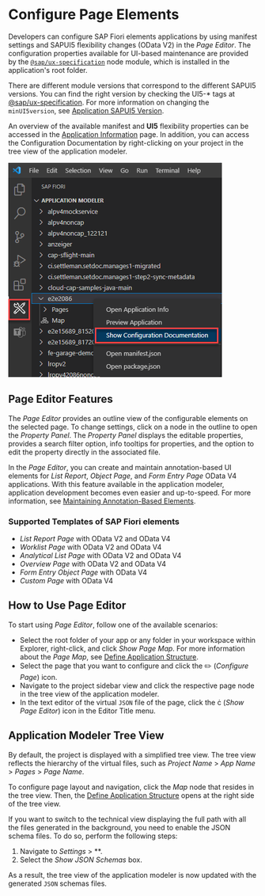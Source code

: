 <!-- loio047507c86afa4e96bb3d284adb9f4726 -->

<link rel="stylesheet" type="text/css" href="../css/sap-icons.css"/>

# Configure Page Elements

Developers can configure SAP Fiori elements applications by using manifest settings and SAPUI5 flexibility changes \(OData V2\) in the *Page Editor*. The configuration properties available for UI-based maintenance are provided by the <code><a href="https://www.npmjs.com/package/@sap/ux-specification">@sap/ux-specification</a></code> node module, which is installed in the application's root folder.

There are different module versions that correspond to the different SAPUI5 versions. You can find the right version by checking the UI5-\* tags at [@sap/ux-specification](https://www.npmjs.com/package/@sap/ux-specification?activeTab=versions). For more information on changing the `minUI5version`, see [Application SAPUI5 Version](../Project-Functions/application-sapui5-version-009f43e.md).

An overview of the available manifest and **UI5** flexibility properties can be accessed in the [Application Information](../Project-Functions/application-information-c3e0989.md) page. In addition, you can access the Configuration Documentation by right-clicking on your project in the tree view of the application modeler.

![](images/Fiori_Tools_Configuration_Documentation_a4a31c8.png)



<a name="loio047507c86afa4e96bb3d284adb9f4726__section_s4m_mxm_xlb"/>

## Page Editor Features

The *Page Editor* provides an outline view of the configurable elements on the selected page. To change settings, click on a node in the outline to open the *Property Panel*. The *Property Panel* displays the editable properties, provides a search filter option, info tooltips for properties, and the option to edit the property directly in the associated file.

In the *Page Editor*, you can create and maintain annotation-based UI elements for *List Report*, *Object Page*, and *Form Entry Page* OData V4 applications. With this feature available in the application modeler, application development becomes even easier and up-to-speed. For more information, see [Maintaining Annotation-Based Elements](maintaining-annotation-based-elements-a524d8a.md).





### Supported Templates of SAP Fiori elements

-   *List Report Page* with OData V2 and OData V4
-   *Worklist Page* with OData V2 and OData V4
-   *Analytical List Page* with OData V2 and OData V4
-   *Overview Page* with OData V2 and OData V4
-   *Form Entry Object Page* with OData V4
-   *Custom Page* with OData V4



<a name="loio047507c86afa4e96bb3d284adb9f4726__section_k2b_vrl_1qb"/>

## How to Use Page Editor

To start using *Page Editor*, follow one of the available scenarios:

-   Select the root folder of your app or any folder in your workspace within Explorer, right-click, and click *Show Page Map*. For more information about the *Page Map*, see [Define Application Structure](define-application-structure-bae38e6.md).
-   Select the page that you want to configure and click the :pencil2: \(*Configure Page*\) icon.
-   Navigate to the project sidebar view and click the respective page node in the tree view of the application modeler.
-   In the text editor of the virtual `JSON` file of the page, click the <span class="SAP-icons-V5"></span> \(*Show Page Editor*\) icon in the Editor Title menu.



<a name="loio047507c86afa4e96bb3d284adb9f4726__section_isw_gff_1qb"/>

## Application Modeler Tree View

By default, the project is displayed with a simplified tree view. The tree view reflects the hierarchy of the virtual files, such as *Project Name* \> *App Name* \> *Pages* \> *Page Name*.

To configure page layout and navigation, click the *Map* node that resides in the tree view. Then, the [Define Application Structure](define-application-structure-bae38e6.md) opens at the right side of the tree view.

If you want to switch to the technical view displaying the full path with all the files generated in the background, you need to enable the JSON schema files. To do so, perform the following steps:

1.  Navigate to *Settings* \> **.
2.  Select the *Show JSON Schemas* box.

As a result, the tree view of the application modeler is now updated with the generated `JSON` schemas files.

